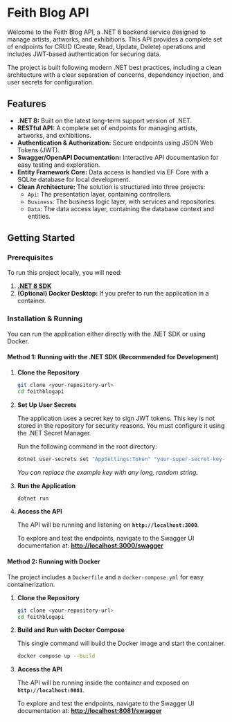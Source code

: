# Feith Blog API

Welcome to the Feith Blog API, a .NET 8 backend service designed to manage artists, artworks, and exhibitions. This API provides a complete set of endpoints for CRUD (Create, Read, Update, Delete) operations and includes JWT-based authentication for securing data.

The project is built following modern .NET best practices, including a clean architecture with a clear separation of concerns, dependency injection, and user secrets for configuration.

## Features

- **.NET 8:** Built on the latest long-term support version of .NET.
- **RESTful API:** A complete set of endpoints for managing artists, artworks, and exhibitions.
- **Authentication & Authorization:** Secure endpoints using JSON Web Tokens (JWT).
- **Swagger/OpenAPI Documentation:** Interactive API documentation for easy testing and exploration.
- **Entity Framework Core:** Data access is handled via EF Core with a SQLite database for local development.
- **Clean Architecture:** The solution is structured into three projects:
  - `Api`: The presentation layer, containing controllers.
  - `Business`: The business logic layer, with services and repositories.
  - `Data`: The data access layer, containing the database context and entities.

## Getting Started

### Prerequisites

To run this project locally, you will need:

1.  **[.NET 8 SDK](https://dotnet.microsoft.com/download/dotnet/8.0)**
2.  **(Optional) Docker Desktop:** If you prefer to run the application in a container.

### Installation & Running

You can run the application either directly with the .NET SDK or using Docker.

#### Method 1: Running with the .NET SDK (Recommended for Development)

1.  **Clone the Repository**

    ```bash
    git clone <your-repository-url>
    cd feithblogapi
    ```

2.  **Set Up User Secrets**

    The application uses a secret key to sign JWT tokens. This key is not stored in the repository for security reasons. You must configure it using the .NET Secret Manager.

    Run the following command in the root directory:
    ```bash
    dotnet user-secrets set "AppSettings:Token" "your-super-secret-key-that-is-long-and-secure"
    ```
    *You can replace the example key with any long, random string.*

3.  **Run the Application**

    ```bash
    dotnet run
    ```

4.  **Access the API**

    The API will be running and listening on **`http://localhost:3000`**.

    To explore and test the endpoints, navigate to the Swagger UI documentation at:
    [**http://localhost:3000/swagger**](http://localhost:3000/swagger)

#### Method 2: Running with Docker

The project includes a `Dockerfile` and a `docker-compose.yml` for easy containerization.

1.  **Clone the Repository**

    ```bash
    git clone <your-repository-url>
    cd feithblogapi
    ```

2.  **Build and Run with Docker Compose**

    This single command will build the Docker image and start the container.
    ```bash
    docker compose up --build
    ```

3.  **Access the API**

    The API will be running inside the container and exposed on **`http://localhost:8081`**.

    To explore and test the endpoints, navigate to the Swagger UI documentation at:
    [**http://localhost:8081/swagger**](http://localhost:8081/swagger)

